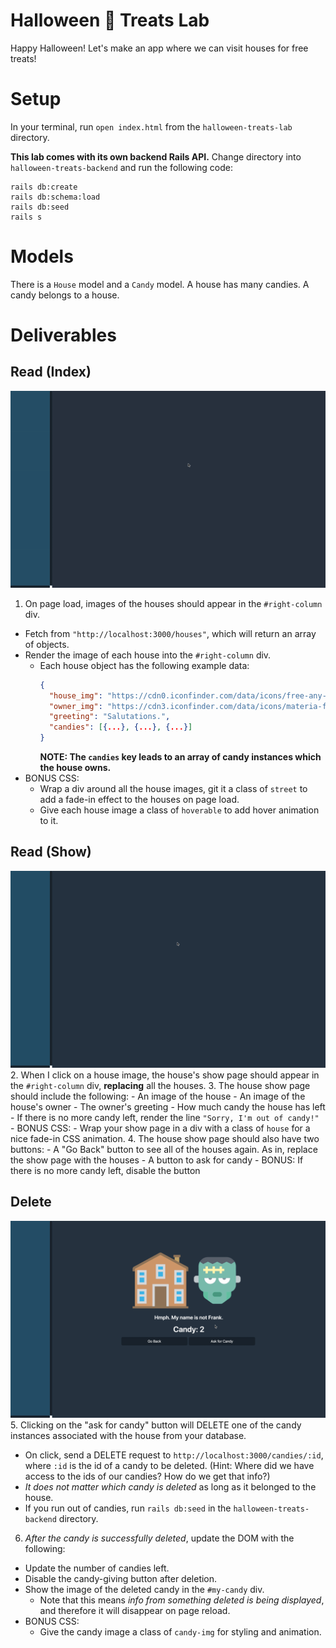 # Halloween 🎃 Treats Lab
Happy Halloween! Let's make an app where we can visit houses for free treats!

# Setup
In your terminal, run `open index.html` from the `halloween-treats-lab` directory.

**This lab comes with its own backend Rails API.** Change directory into `halloween-treats-backend` and run the following code:
```
rails db:create
rails db:schema:load
rails db:seed
rails s
```

# Models
There is a `House` model and a `Candy` model.
A house has many candies.
A candy belongs to a house.

# Deliverables
## Read (Index)
![Example of showing all houses](index-example.gif)
1. On page load, images of the houses should appear in the `#right-column` div.
  - Fetch from `"http://localhost:3000/houses"`, which will return an array of objects.
  - Render the image of each house into the `#right-column` div.
    - Each house object has the following example data:
      ```json
      {
        "house_img": "https://cdn0.iconfinder.com/data/icons/free-any-house/96/huge_front_view_house_with_windows-home-256.png",
        "owner_img": "https://cdn3.iconfinder.com/data/icons/materia-flat-halloween-free/24/039_017_mummy_halloween_bandages_deceased-512.png",
        "greeting": "Salutations.",
        "candies": [{...}, {...}, {...}]
      }
      ```
      **NOTE: The `candies` key leads to an array of candy instances which the house owns.**
  - BONUS CSS:
    - Wrap a div around all the house images, git it a class of `street` to add a fade-in effect to the houses on page load.
    - Give each house image a class of `hoverable` to add hover animation to it.

## Read (Show)
![Example of showing a house](show-example.gif)
2. When I click on a house image, the house's show page should appear in the `#right-column` div, **replacing** all the houses.
3. The house show page should include the following:
    - An image of the house
    - An image of the house's owner
    - The owner's greeting
    - How much candy the house has left
      - If there is no more candy left, render the line `"Sorry, I'm out of candy!"`
    - BONUS CSS:
        - Wrap your show page in a div with a class of `house` for a nice fade-in CSS animation.
4. The house show page should also have two buttons:
    - A "Go Back" button to see all of the houses again. As in, replace the show page with the houses
    - A button to ask for candy
      - BONUS: If there is no more candy left, disable the button

## Delete
![Example of Deleting a Candy](delete-example.gif)
5. Clicking on the "ask for candy" button will DELETE one of the candy instances associated with the house from your database.
  - On click, send a DELETE request to `http://localhost:3000/candies/:id`, where `:id` is the id of a candy to be deleted. (Hint: Where did we have access to the ids of our candies? How do we get that info?)
  - *It does not matter which candy is deleted* as long as it belonged to the house.
  - If you run out of candies, run `rails db:seed` in the `halloween-treats-backend` directory.
6. *After the candy is successfully deleted*, update the DOM with the following:
  - Update the number of candies left.
  - Disable the candy-giving button after deletion.
  - Show the image of the deleted candy in the `#my-candy` div.
    - Note that this means *info from something deleted is being displayed*, and therefore it will disappear on page reload.
  - BONUS CSS:
    - Give the candy image a class of `candy-img` for styling and animation.
